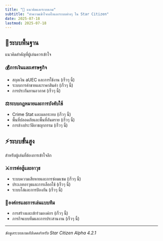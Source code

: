 ```yaml
---
title: "🧠 แนวคิดและระบบเกม"
subtitle: "ทำความเข้าใจกลไกและระบบต่างๆ ใน Star Citizen"
date: 2025-07-18
lastmod: 2025-07-18
---
```


## 🔧ระบบพื้นฐาน

แนวคิดสำคัญที่ผู้เล่นควรเข้าใจ

### 💰การเงินและเศรษฐกิจ

- สกุลเงิน aUEC และการใช้งาน (เร็วๆ นี้)
- ระบบการค้าขายและราคาสินค้า (เร็วๆ นี้)
- การประกันยานอวกาศ (เร็วๆ นี้)

### ⚖️ระบบกฎหมายและการบังคับใช้

- Crime Stat และผลกระทบ (เร็วๆ นี้)
- พื้นที่ปลอดภัยและพื้นที่อันตราย (เร็วๆ นี้)
- การล้างประวัติอาชญากรรม (เร็วๆ นี้)

## ⚡ระบบขั้นสูง

สำหรับผู้เล่นที่ต้องการเข้าใจลึก

### ⚔️การต่อสู้และอาวุธ

- ระบบความเสียหายและการซ่อมแซม (เร็วๆ นี้)
- ประเภทอาวุธและการเลือกใช้ (เร็วๆ นี้)
- ระบบโล่และการป้องกัน (เร็วๆ นี้)

### 👥องค์กรและการเล่นแบบทีม

- การสร้างและเข้าร่วมองค์กร (เร็วๆ นี้)
- ภารกิจแบบทีมและการประสานงาน (เร็วๆ นี้)

---

*ข้อมูลระบบเกมอัปเดตสำหรับ Star Citizen Alpha 4.2.1*
